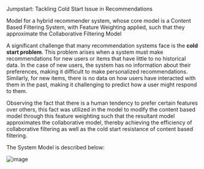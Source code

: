 Jumpstart: Tackling Cold Start Issue in Recommendations

Model for a hybrid recommender system, whose core model is a Content Based Filtering System, with Feature Weighting applied, such that they approximate the Collaborative Filtering Model

A significant challenge that many recommendation systems
face is the **cold start problem**. This problem arises when a system must make
recommendations for new users or items that have little to no historical data. In the case
of new users, the system has no information about their preferences, making it difficult
to make personalized recommendations. Similarly, for new items, there is no data on
how users have interacted with them in the past, making it challenging to predict how
a user might respond to them.

Observing the fact that there is a human tendency to prefer certain features over others, this fact was utilized in the model to modify the content based model through this feature weighting such that the resultant model approximates the collaborative model, thereby achieving the efficiency of collaborative filtering as well as 
the cold start resistance of content based filtering.

The System Model is described below:

![image](https://github.com/rt671/JumpStart/assets/82562103/49adb7bd-7bf6-42c2-a29e-ba174b955ee3)

